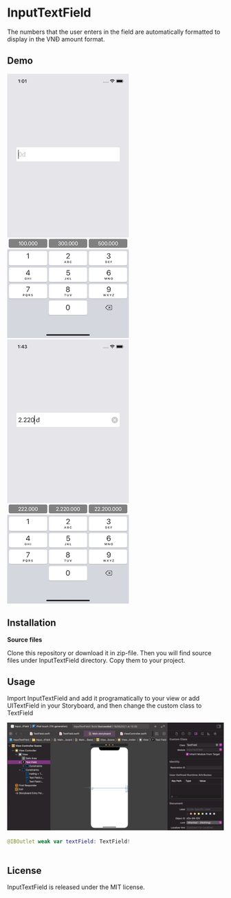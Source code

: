 # InputTextField

The numbers that the user enters in the field are automatically formatted to display in the VNĐ amount format.

## Demo

![Alt text](https://github.com/Congpencil/InputTextField/blob/master/ImageDemo/demo.png "Demo") ![Alt text](https://github.com/Congpencil/InputTextField/blob/master/ImageDemo/demo1.png "Demo1")

## Installation

**Source files**

Clone this repository or download it in zip-file. Then you will find source files under InputTextField directory. Copy them to your project.

## Usage


Import InputTextField and add it programatically to your view or add UITextField in your Storyboard, and then change the custom class to TextField

![Alt text](https://github.com/Congpencil/InputTextField/blob/master/ImageDemo/ImportTextField.png "Custom class")

```swift
@IBOutlet weak var textField: TextField!
 
```


## License

InputTextField is released under the MIT license.



